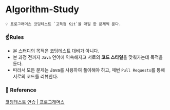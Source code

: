 # Algorithm-Study

```
💡 프로그래머스 코딩테스트 `고득점 Kit`을 매일 한 문제씩 푼다.
```

### ☝️Rules

- 본 스터디의 목적은 코딩테스트 대비가 아니다.
- 본 과정 전까지 `Java` 언어에 익숙해지고 서로의 **코드 스타일**을 맞춰가는데 목적을 둔다.
- 따라서 모든 문제는 Java를 사용하여 풀이해야 하고, 매번 `Pull Requests`를 통해 서로의 코드를 리뷰한다.

### 🔗 Reference

[코딩테스트 연습 | 프로그래머스](https://programmers.co.kr/learn/challenges?tab=algorithm_practice_kit)
